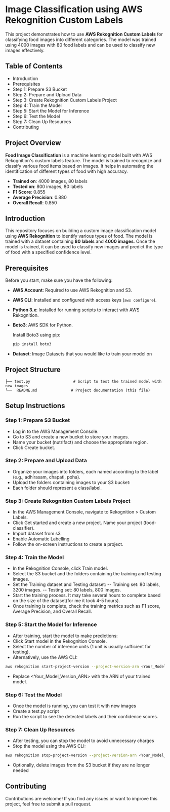 # Image Classification using AWS Rekognition Custom Labels

This project demonstrates how to use **AWS Rekognition Custom Labels** for classifying food images into different categories. The model was trained using 4000 images with 80 food labels and can be used to classify new images effectively.

## Table of Contents

- Introduction
- Prerequisites
- Step 1: Prepare S3 Bucket
- Step 2: Prepare and Upload Data
- Step 3: Create Rekognition Custom Labels Project
- Step 4: Train the Model
- Step 5: Start the Model for Inference
- Step 6: Test the Model
- Step 7: Clean Up Resources
- Contributing


## Project Overview

**Food Image Classification** is a machine learning model built with AWS Rekognition's custom labels feature. The model is trained to recognize and classify various food items based on images. It helps in automating the identification of different types of food with high accuracy.

- **Trained on**: 4000 images, 80 labels
- **Tested on**: 800 images, 80 labels
- **F1 Score**: 0.855
- **Average Precision**: 0.880
- **Overall Recall**: 0.850

## Introduction

This repository focuses on building a custom image classification model using **AWS Rekognition** to identify various types of food. The model is trained with a dataset containing **80 labels** and **4000 images**. Once the model is trained, it can be used to classify new images and predict the type of food with a specified confidence level.


## Prerequisites

Before you start, make sure you have the following:

- **AWS Account**: Required to use AWS Rekognition and S3.
- **AWS CLI**: Installed and configured with access keys (`aws configure`).
- **Python 3.x**: Installed for running scripts to interact with AWS Rekognition.
- **Boto3**: AWS SDK for Python.

  Install Boto3 using pip:
  ```bash
  pip install boto3
  ```
- **Dataset**: Image Datasets that you would like to train your model on

## Project Structure
```
├── test.py                   # Script to test the trained model with new images
└──  README.md               # Project documentation (this file)
```
## Setup Instructions

### Step 1: Prepare S3 Bucket
- Log in to the AWS Management Console.
- Go to S3 and create a new bucket to store your images.
- Name your bucket (nutrifact) and choose the appropriate region.
- Click Create bucket.

### Step 2: Prepare and Upload Data
- Organize your images into folders, each named according to the label (e.g., adhirasam, chapati, poha).
- Upload the folders containing images to your S3 bucket:
- Each folder should represent a class/label.


### Step 3: Create Rekognition Custom Labels Project
- In the AWS Management Console, navigate to Rekognition > Custom Labels.
- Click Get started and create a new project. Name your project (food-classifier).
- Import dataset from s3
- Enable Automatic Labelling
- Follow the on-screen instructions to create a project.

### Step 4: Train the Model
- In the Rekognition Console, click Train model.
- Select the S3 bucket and the folders containing the training and testing images.
- Set the Training dataset and Testing dataset:
    -- Training set: 80 labels, 3200 images.
    -- Testing set: 80 labels, 800 images.
- Start the training process. It may take several hours to complete based on the size of the dataset(for me it took 4-5 hours).
- Once training is complete, check the training metrics such as F1 score, Average Precision, and Overall Recall.

### Step 5: Start the Model for Inference
- After training, start the model to make predictions:
- Click Start model in the Rekognition Console.
- Select the number of inference units (1 unit is usually sufficient for testing).
- Alternatively, use the AWS CLI:
``` bash
aws rekognition start-project-version --project-version-arn <Your_Model_Version_ARN> --min-inference-units 1
```
- Replace <Your_Model_Version_ARN> with the ARN of your trained model.

### Step 6: Test the Model
- Once the model is running, you can test it with new images
- Create a test.py script
- Run the script to see the detected labels and their confidence scores.

### Step 7: Clean Up Resources
- After testing, you can stop the model to avoid unnecessary charges
- Stop the model using the AWS CLI:
```bash
aws rekognition stop-project-version --project-version-arn <Your_Model_Version_ARN>
```
- Optionally, delete images from the S3 bucket if they are no longer needed

## Contributing
Contributions are welcome! If you find any issues or want to improve this project, feel free to submit a pull request.
